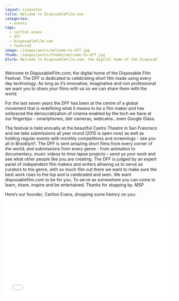 ```yaml
---
layout: singleton
title: Welcome to DisposableFilm.com
categories:
  - events
tags:
  - carlton evans
  - dff
  - DisposableFilm.com
  - featured
image: /images/posts/welcome-to-dff.jpg
thumb: /images/posts/thumbs/welcome-to-dff.jpg
blurb: Welcome to DisposableFilm.com; the digital home of the Disposable Film Festival. The DFF is dedicated to celebrating short film made using every day technology. As long as it’s innovative, imaginative and non professional we want you to share your films with us so we can share them with the world.
---
```


Welcome to DisposableFilm.com; the digital home of the Disposable Film Festival. The DFF is dedicated to celebrating short film made using every day technology. As long as it’s innovative, imaginative and non professional we want you to share your films with us so we can share them with the world.

For the last seven years the DFF has been at the centre of a global movement that is redefining what it means to be a film maker and has embraced the democratization of cinema enabled by the tech we have at our fingertips – smartphones, dslr cameras, webcams...even Google Glass.

The festival is held annually at the beautiful Castro Theatre in San Francisco and we take submissions all year round (2015 is open now) as well as holding regular events with monthly competitions and screenings - see you all in Brooklyn!!. The DFF is sent amazing short films from every corner of the world; and submissions from every genre - from animation to documentary, music videos to time-lapse projects – send us your work and see what other people like you are creating. The DFF is judged by an expert panel of independent film makers and writers allowing us to serve as curators to the genre, with so much film out there we want to make sure the best work rises to the top and is celebrated and seen.  We want disposablefilm.com to be for you. To serve as somewhere you can come to learn, share, inspire and be entertained.  Thanks for stopping by. MSP

Here’s our founder, Carlton Evans, dropping some history on you:

<iframe width="560" height="315" src="//www.youtube.com/embed/skwUUiDtKpA" frameborder="0" allowfullscreen="true">  </iframe>